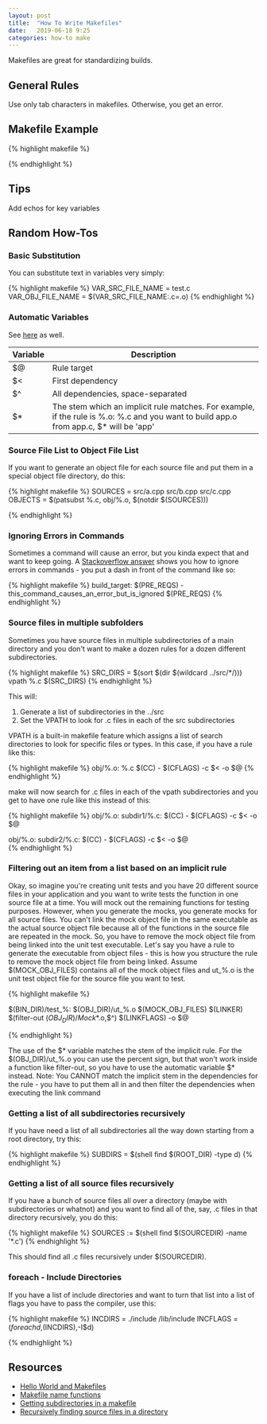 ```yaml
---
layout: post
title:  "How To Write Makefiles"
date:   2019-06-18 9:25
categories: how-to make
---
```


Makefiles are great for standardizing builds. 

## General Rules ##

Use only tab characters in makefiles. Otherwise, you get an error.

## Makefile Example ##

{% highlight makefile %}

{% endhighlight %}


## Tips ##

Add echos for key variables 

## Random How-Tos ##

### Basic Substitution ###

You can substitute text in variables very simply:

{% highlight makefile %}
VAR_SRC_FILE_NAME = test.c
VAR_OBJ_FILE_NAME = $(VAR_SRC_FILE_NAME:.c=.o)
{% endhighlight %}

### Automatic Variables ###

See [here](https://www.gnu.org/software/make/manual/html_node/Automatic-Variables.html) as well.

| Variable  | Description                                                                                                                               |
|-----------|-------------------------------------------------------------------------------------------------------------------------------------------|
| $@        | Rule target                                                                                                                               |
| $<        | First dependency                                                                                                                          |
| $^        | All dependencies, space-separated                                                                                                         |
| $*        | The stem which an implicit rule matches. For example, if the rule is %.o: %.c and you want to build app.o from app.c, $* will be 'app'    |

### Source File List to Object File List ###

If you want to generate an object file for each source file and put them in a special object file directory, do this:

{% highlight makefile %}
SOURCES = src/a.cpp src/b.cpp src/c.cpp
OBJECTS = $(patsubst %.c, obj/%.o, $(notdir $(SOURCES)))

{% endhighlight %}


### Ignoring Errors in Commands ###

Sometimes a command will cause an error, but you kinda expect that and want to keep going. A [Stackoverflow answer](https://stackoverflow.com/a/2670143) shows you how to ignore errors in commands - you put a dash in front of the command like so:

{% highlight makefile %}
build_target: $(PRE_REQS) 
    -this_command_causes_an_error_but_is_ignored $(PRE_REQS)
{% endhighlight %}

### Source files in multiple subfolders ###

Sometimes you have source files in multiple subdirectories of a main directory and you don't
want to make a dozen rules for a dozen different subdirectories.

{% highlight makefile %}
SRC_DIRS = $(sort $(dir $(wildcard ../src/*/)))
vpath %.c $(SRC_DIRS)
{% endhighlight %}

This will:

1. Generate a list of subdirectories in the ../src
2. Set the VPATH to look for .c files in each of the src subdirectories

VPATH is a built-in makefile feature which assigns a list of search directories to look for
specific files or types. In this case, if you have a rule like this:

{% highlight makefile %}
obj/%.o: %.c
    $(CC) - $(CFLAGS) -c $< -o $@
{% endhighlight %}

make will now search for .c files in each of the vpath subdirectories and you get to have one rule like this instead of this:

{% highlight makefile %}
obj/%.o: subdir1/%.c:
    $(CC) - $(CFLAGS) -c $< -o $@
    
obj/%.o: subdir2/%.c:
    $(CC) - $(CFLAGS) -c $< -o $@    
{% endhighlight %}

### Filtering out an item from a list based on an implicit rule ###

Okay, so imagine you're creating unit tests and you have 20 different source files in your application and you want to write tests the function in one source file at a time. You will mock out the remaining functions for testing purposes.
However, when you generate the mocks, you generate mocks for all source files. You can't link the mock object file in the same executable as the actual source object file because all of the functions in the source file are
repeated in the mock. So, you have to remove the mock object file from being linked into the unit test executable. Let's say you have a rule to generate the executable from object files - this is how you structure the rule
to remove the mock object file from being linked. Assume $(MOCK_OBJ_FILES) contains all of the mock object files and ut_%.o is the unit test object file for the source file you want to test.

{% highlight makefile %}

$(BIN_DIR)/test_%: $(OBJ_DIR)/ut_%.o $(MOCK_OBJ_FILES)
	$(LINKER) $(filter-out $(OBJ_DIR)/Mock$*.o,$^) $(LINKFLAGS) -o $@
    
{% endhighlight %}

The use of the $* variable matches the stem of the implicit rule. For the $(OBJ_DIR)/ut_%.o you can use the percent sign, but that won't work inside a function like filter-out, so you have to use the automatic variable $* instead.
Note: You CANNOT match the implicit stem in the dependencies for the rule - you have to put them all in and then filter the dependencies when executing the link command

### Getting a list of all subdirectories recursively ###

If you have need a list of all subdirectories all the way down starting from a root directory, try this:

{% highlight makefile %}
SUBDIRS = $(shell find $(ROOT_DIR) -type d)
{% endhighlight %}

### Getting a list of all source files recursively ###

If you have a bunch of source files all over a directory (maybe with subdirectories or whatnot)
and you want to find all of the, say, .c files in that directory recursively, you do this:

{% highlight makefile %}
SOURCES := $(shell find $(SOURCEDIR) -name '*.c')
{% endhighlight %}

This should find all .c files recursively under $(SOURCEDIR).

### foreach - Include Directories ###

If you have a list of include directories and want to turn that list into a list of flags you have to pass the compiler, use this:

{% highlight makefile %}
INCDIRS = ./include /lib/include
INCFLAGS = $(foreach d,$(INCDIRS),-I$d)

{% endhighlight %}

## Resources ##

* [Hello World and Makefiles](https://www.embeddedrelated.com/showarticle/740.php)
* [Makefile name functions](https://www.gnu.org/software/make/manual/html_node/File-Name-Functions.html)
* [Getting subdirectories in a makefile](https://stackoverflow.com/a/13898309)
* [Recursively finding source files in a directory](https://stackoverflow.com/a/3774731)
